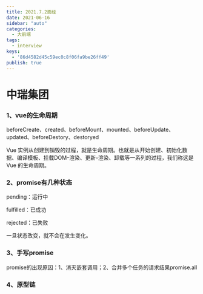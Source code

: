 ```yaml
---
title: 2021.7.2面经
date: 2021-06-16
sidebar: "auto"
categories:
  - 大前端
tags:
  - interview
keys:
  - '86d4582d45c59ec0c8f06fa9be26ff49'
publish: true
---
```


# 中瑞集团

### 1、vue的生命周期

beforeCreate、created、beforeMount、mounted、beforeUpdate、updated、beforeDestory、destoryed

Vue 实例从创建到销毁的过程，就是生命周期。也就是从开始创建、初始化数据、编译模板、挂载DOM-渲染、更新-渲染、卸载等一系列的过程，我们称这是 Vue 的生命周期。

### 2、promise有几种状态

pending：运行中

fulfilled：已成功

rejected：已失败

一旦状态改变，就不会在发生变化。

### 3、手写promise

promise的出现原因：1、消灭嵌套调用；2、合并多个任务的请求结果promise.all

### 4、原型链


